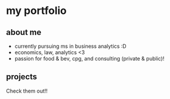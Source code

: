# my portfolio

## about me
- currently pursuing ms in business analytics :D
- economics, law, analytics <3
- passion for food & bev, cpg, and consulting (private & public)! 

## projects
Check them out!!